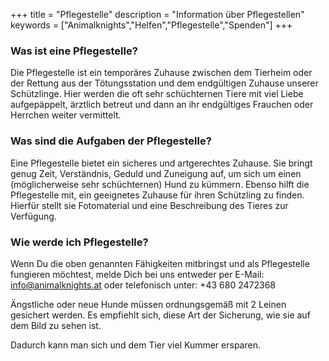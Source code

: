 +++
title = "Pflegestelle"
description = "Information über Pflegestellen"
keywords = ["Animalknights","Helfen","Pflegestelle","Spenden"]
+++

### Was ist eine Pflegestelle?

Die Pflegestelle ist ein temporäres Zuhause zwischen dem Tierheim oder der Rettung aus der Tötungsstation und dem endgültigen Zuhause unserer Schützlinge. Hier werden die oft sehr schüchternen Tiere mit viel Liebe aufgepäppelt, ärztlich betreut und dann an ihr endgültiges Frauchen oder Herrchen weiter vermittelt.

### Was sind die Aufgaben der Pflegestelle?

Eine Pflegestelle bietet ein sicheres und artgerechtes Zuhause. Sie bringt genug Zeit, Verständnis, Geduld und Zuneigung  auf, um sich um einen (möglicherweise sehr schüchternen) Hund zu kümmern. Ebenso hilft die Pflegestelle mit, ein geeignetes Zuhause für ihren Schützling zu finden. Hierfür stellt sie Fotomaterial und eine Beschreibung des Tieres zur Verfügung.

### Wie werde ich Pflegestelle?

Wenn Du die oben genannten Fähigkeiten mitbringst und als Pflegestelle fungieren möchtest, melde Dich bei uns entweder per E-Mail: info@animalknights.at oder telefonisch unter: +43 680 2472368
 

Ängstliche oder neue Hunde müssen ordnungsgemäß mit 2 Leinen gesichert werden. Es empfiehlt sich, diese Art der Sicherung, wie sie auf dem Bild zu sehen ist.

Dadurch kann man sich und dem Tier viel Kummer ersparen.

